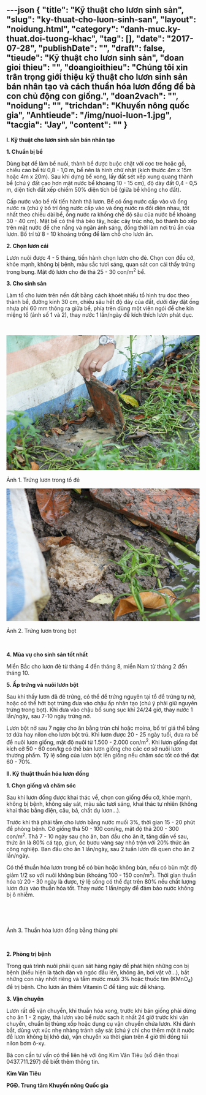 ---json
{
    "title": "Kỹ thuật cho lươn sinh sản",
    "slug": "ky-thuat-cho-luon-sinh-san",
    "layout": "noidung.html",
    "category": "danh-muc.ky-thuat.doi-tuong-khac",
    "tag": [],
    "date": "2017-07-28",
    "publishDate": "",
    "draft": false,
    "tieude": "Kỹ thuật cho lươn sinh sản",
    "doan gioi thieu": "",
    "doangioithieu": "Chúng tôi xin trân trọng giới thiệu kỹ thuật cho lươn sinh sản bán nhân tạo và cách thuần hóa lươn đồng để bà con chủ động con giống.",
    "doan2vach": "",
    "noidung": "",
    "trichdan": "Khuyến nông quốc gia",
    "Anhtieude": "/img/nuoi-luon-1.jpg",
    "tacgia": "Jay",
    "__content__": ""
}
---
<p><strong>I. Kỹ thuật cho lươn sinh sản b&aacute;n nh&acirc;n tạo</strong></p>

<p><strong>1. Chuẩn bị bể</strong></p>

<p>D&ugrave;ng bạt để l&agrave;m bể nu&ocirc;i, th&agrave;nh bể được buộc chặt với cọc tre hoặc gỗ, chiều cao bể từ 0,8 - 1,0 m, bể n&ecirc;n l&agrave; h&igrave;nh chữ nhật (k&iacute;ch thước 4m x 15m hoặc 4m x 20m). Sau khi dựng bể xong, lấy đất s&eacute;t xếp xung quang th&agrave;nh bể (ch&uacute; &yacute; đất cao hơn mặt nước bể khoảng 10 - 15 cm), độ d&agrave;y đất 0,4 - 0,5 m, diện t&iacute;ch đất xếp chiếm 50% diện t&iacute;ch bể (giữa bể kh&ocirc;ng cho đất).</p>

<p>Cấp nước v&agrave;o bể rồi tiến h&agrave;nh thả lươn. Bể c&oacute; ống nước cấp v&agrave;o v&agrave; ống nước ra (ch&uacute; &yacute; bố tr&iacute; ống nước cấp v&agrave;o v&agrave; ống nước ra đối diện nhau, tốt nhất theo chiều d&agrave;i bể, ống nước ra khống chế độ s&acirc;u của nước bể khoảng 30 - 40 cm). Mặt bể c&oacute; thể thả b&egrave;o t&acirc;y, hoặc c&acirc;y tr&uacute;c nhỏ, b&oacute; th&agrave;nh b&oacute; xếp tr&ecirc;n mặt nước để che nắng v&agrave; ngăn &aacute;nh s&aacute;ng, đồng thời l&agrave;m nơi tr&uacute; ẩn của lươn. Bố tr&iacute; từ 8 - 10 khoảng trống để l&agrave;m chỗ cho lươn ăn.&nbsp;</p>

<p><strong>2. Chọn lươn c&aacute;i</strong></p>

<p>Lươn nu&ocirc;i được 4 - 5 th&aacute;ng, tiến h&agrave;nh chọn lươn cho đẻ. Chọn con đều cỡ, khỏe mạnh, kh&ocirc;ng bị bệnh, m&agrave;u sắc tươi s&aacute;ng, quan s&aacute;t con c&aacute;i thấy trứng trong bụng. Mật độ lươn cho đẻ thả 25 - 30 con/m<sup>2</sup>&nbsp;bể.</p>

<p><strong>3. Cho sinh sản</strong></p>

<p>L&agrave;m tổ cho lươn tr&ecirc;n nền đất bằng c&aacute;ch kho&eacute;t nhiều tổ h&igrave;nh trụ dọc theo th&agrave;nh bể, đường k&iacute;nh 30 cm, chiều s&acirc;u hết độ d&agrave;y của đất, dưới đ&aacute;y đặt ống nhựa phi 60 mm th&ocirc;ng ra giữa bể, ph&iacute;a tr&ecirc;n d&ugrave;ng một vi&ecirc;n ng&oacute;i để che k&iacute;n miệng tổ (ảnh số 1 v&agrave; 2), thay nước 1 lần/ng&agrave;y để k&iacute;ch th&iacute;ch lươn ph&aacute;t dục.</p>

<p>&nbsp;</p>

<p><img alt="" src="/img/luon_ode.jpg" /></p>

<p>Ảnh 1. Trứng lươn trong tổ đẻ</p>

<p><img alt="" src="/img/luon_ode2.jpg" /></p>

<p>Ảnh 2. Trứng lươn trong bọt</p>

<p>&nbsp;</p>

<p><strong>4. M&ugrave;a vụ cho sinh sản tốt nhất</strong></p>

<p>Miền Bắc cho lươn đẻ từ th&aacute;ng 4 đến th&aacute;ng 8, miền Nam từ th&aacute;ng 2 đến th&aacute;ng 10.</p>

<p><strong>5. Ấp trứng v&agrave; nu&ocirc;i lươn bột</strong></p>

<p>Sau khi thấy lươn đ&atilde; đẻ trứng, c&oacute; thể để trứng nguy&ecirc;n tại tổ để trứng tự nở, hoặc c&oacute; thể hớt bọt trứng đưa v&agrave;o chậu ấp nh&acirc;n tạo (ch&uacute; &yacute; phải giữ nguy&ecirc;n trứng trong bọt). Khi đưa v&agrave;o chậu bổ sung sục kh&iacute; 24/24 giờ, thay nước 1 lần/ng&agrave;y, sau 7-10 ng&agrave;y trứng nở.</p>

<p>Lươn bột nở sau 7 ng&agrave;y cho ăn bằng tr&ugrave;n chỉ hoặc moina, bố tr&iacute; gi&aacute; thể bằng tơ dứa hay nilon cho lươn bột tr&uacute;. Khi lươn được 20 - 25 ng&agrave;y tuổi, đưa ra bể để nu&ocirc;i lươn giống, mật độ nu&ocirc;i từ 1.500 - 2.000 con/m<sup>2</sup>. Khi lươn giống đạt k&iacute;ch cỡ 50 - 60 con/kg c&oacute; thể b&aacute;n lươn giống cho c&aacute;c cơ sở nu&ocirc;i lươn thương phẩm. Tỷ lệ sống của lươn bột l&ecirc;n giống nếu chăm s&oacute;c tốt c&oacute; thể đạt 60 - 70%.</p>

<p><strong>II. Kỹ thuật thuần h&oacute;a lươn đồng</strong></p>

<p><strong>1. Chọn giống v&agrave; chăm s&oacute;c</strong></p>

<p>Sau khi lươn đồng được khai th&aacute;c về, chọn con giống đều cỡ, khỏe mạnh, kh&ocirc;ng bị bệnh, kh&ocirc;ng s&acirc;y s&aacute;t, m&agrave;u sắc tươi s&aacute;ng, khai th&aacute;c tự nhi&ecirc;n (kh&ocirc;ng khai th&aacute;c bằng điện, c&acirc;u, bả, chất dụ lươn&hellip;).</p>

<p>Trước khi thả phải tắm cho lươn bằng nước muối 3%, thời gian 15 - 20 ph&uacute;t để ph&ograve;ng bệnh. Cỡ giống thả 50 - 100 con/kg, mật độ thả 200 - 300 con/m<sup>2</sup>. Thả 7 - 10 ng&agrave;y sau cho ăn, ban đầu cho ăn &iacute;t, tăng dần về sau, thức ăn l&agrave; 80% c&aacute; tạp, giun, ốc bươu v&agrave;ng say nhỏ trộn với 20% thức ăn c&ocirc;ng nghiệp. Ban đầu cho ăn 1 lần/ng&agrave;y, sau 2 tuần lươn đ&atilde; quen cho ăn 2 lần/ng&agrave;y.</p>

<p>C&oacute; thể thuần h&oacute;a lươn trong bể c&oacute; b&ugrave;n hoặc kh&ocirc;ng b&ugrave;n, nếu c&oacute; b&ugrave;n mật độ giảm 1/2 so với nu&ocirc;i kh&ocirc;ng b&ugrave;n (khoảng 100 - 150 con/m<sup>2</sup>). Thời gian thuần h&oacute;a từ 20 - 30 ng&agrave;y l&agrave; được, tỷ lệ sống c&oacute; thể đạt tr&ecirc;n 80% nếu chất lượng lươn đưa v&agrave;o thuần h&oacute;a tốt. Thay nước 1 lần/ng&agrave;y để đảm bảo nước kh&ocirc;ng bị &ocirc; nhiễm.</p>

<p>&nbsp;</p>

<p><img alt="" src="http://www.khuyennongvn.gov.vn/portals/0/news_images/2015/06/nguyetkn/luon_mh.jpg" /></p>

<p>Ảnh 3. Thuần h&oacute;a lươn đồng bằng th&ugrave;ng phi</p>

<p>&nbsp;</p>

<p><strong>2. Ph&ograve;ng trị bệnh</strong></p>

<p>Trong qu&aacute; tr&igrave;nh nu&ocirc;i phải quan s&aacute;t h&agrave;ng ng&agrave;y để ph&aacute;t hiện những con bị bệnh (biểu hiện l&agrave; t&aacute;ch đ&agrave;n v&agrave; ng&oacute;c đầu l&ecirc;n, kh&ocirc;ng ăn, bơi vật vờ&hellip;), bắt những con n&agrave;y nhốt ri&ecirc;ng v&agrave; tắm mước muối 3% hoặc thuốc t&iacute;m (KMnO<sub>4</sub>) để trị bệnh. Cho lươn ăn th&ecirc;m Vitamin C để tăng sức đề kh&aacute;ng.</p>

<p><strong>3. Vận chuyển</strong></p>

<p>Lươn rất dễ vận chuyển, khi thuần h&oacute;a xong, trước khi b&aacute;n giống phải dừng cho ăn 1 - 2 ng&agrave;y, thả lươn v&agrave;o bể nước sạch &iacute;t nhất 24 giờ trước khi vận chuyển, chuẩn bị th&ugrave;ng xốp hoặc dụng cụ vận chuyển chứa lươn. Khi đ&aacute;nh bắt, d&ugrave;ng vợt x&uacute;c nhẹ nh&agrave;ng tr&aacute;nh s&acirc;y s&aacute;t (ch&uacute; &yacute; chỉ cho th&ecirc;m một &iacute;t nước để lươn kh&ocirc;ng bị kh&ocirc; da), vận chuyển xa thời gian tr&ecirc;n 4 giờ th&igrave; đ&oacute;ng t&uacute;i nilon bơm &ocirc;-xy.</p>

<p>B&agrave; con cần tư vấn c&oacute; thể li&ecirc;n hệ với &ocirc;ng Kim Văn Ti&ecirc;u (số điện thoại 0437.711.297) để biết th&ecirc;m th&ocirc;ng tin.</p>

<p><strong>Kim Văn Ti&ecirc;u</strong></p>

<p><strong>PGĐ. Trung t&acirc;m Khuyến n&ocirc;ng Quốc gia</strong></p>
